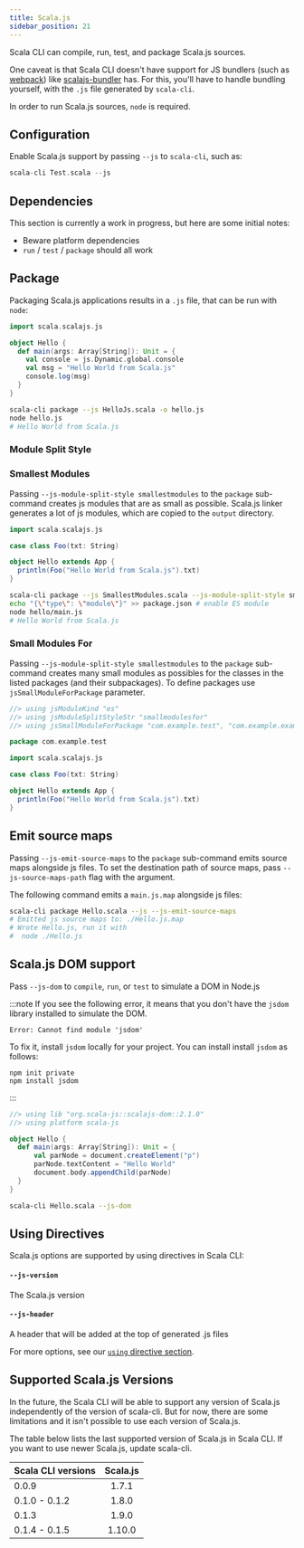 ```yaml
---
title: Scala.js
sidebar_position: 21
---
```


Scala CLI can compile, run, test, and package Scala.js sources.

One caveat is that Scala CLI doesn't have support for JS bundlers (such as [webpack](https://webpack.js.org))
like [scalajs-bundler](https://github.com/scalacenter/scalajs-bundler) has.
For this, you'll have to handle bundling yourself, with the `.js` file generated by `scala-cli`.

In order to run Scala.js sources, `node` is required.

## Configuration

Enable Scala.js support by passing `--js` to `scala-cli`, such as:

```scala
scala-cli Test.scala --js
```

## Dependencies

This section is currently a work in progress, but here are some initial notes:

- Beware platform dependencies
- `run` / `test` / `package` should all work

## Package

Packaging Scala.js applications results in a `.js` file, that can be run with `node`:

```scala title=HelloJs.scala
import scala.scalajs.js

object Hello {
  def main(args: Array[String]): Unit = {
    val console = js.Dynamic.global.console
    val msg = "Hello World from Scala.js"
    console.log(msg)
  }
}
```

```bash
scala-cli package --js HelloJs.scala -o hello.js
node hello.js
# Hello World from Scala.js
```

<!-- Expected:
Hello World from Scala.js
-->

### Module Split Style

### Smallest Modules

Passing `--js-module-split-style smallestmodules` to the `package` sub-command creates js modules that are as small as possible.
Scala.js linker generates a lot of js modules, which are copied to the `output` directory.

```scala title=SmallestModules.scala
import scala.scalajs.js

case class Foo(txt: String)

object Hello extends App {
  println(Foo("Hello World from Scala.js").txt)
}
```

```bash
scala-cli package --js SmallestModules.scala --js-module-split-style smallestmodules --js-module-kind es --output hello
echo "{\"type\": \"module\"}" >> package.json # enable ES module
node hello/main.js
# Hello World from Scala.js
```

<!-- Expected:
Hello World from Scala.js
-->

### Small Modules For

Passing `--js-module-split-style smallestmodules` to the `package` sub-command creates many small modules as possibles for the classes in the listed packages (and their subpackages). To define packages use `jsSmallModuleForPackage` parameter.

```scala title=SmallestModules.scala
//> using jsModuleKind "es"
//> using jsModuleSplitStyleStr "smallmodulesfor"
//> using jsSmallModuleForPackage "com.example.test", "com.example.example""

package com.example.test

import scala.scalajs.js

case class Foo(txt: String)

object Hello extends App {
  println(Foo("Hello World from Scala.js").txt)
}
```

## Emit source maps

Passing `--js-emit-source-maps` to the `package` sub-command emits source maps alongside js files. To set the destination path of source maps, pass `--js-source-maps-path` flag with the argument.

The following command emits a `main.js.map` alongside js files:

```bash ignore
scala-cli package Hello.scala --js --js-emit-source-maps
# Emitted js source maps to: ./Hello.js.map
# Wrote Hello.js, run it with
#  node ./Hello.js
```

## Scala.js DOM support

Pass `--js-dom` to `compile`, `run`, or `test` to simulate a DOM in Node.js

:::note
If you see the following error, it means that you don't have the `jsdom` library installed to simulate the DOM.
```
Error: Cannot find module 'jsdom'
```
To fix it, install `jsdom` locally for your project. You can install install `jsdom` as follows:
```
npm init private
npm install jsdom
```
:::

```scala title=Hello.scala
//> using lib "org.scala-js::scalajs-dom::2.1.0"
//> using platform scala-js

object Hello {
  def main(args: Array[String]): Unit = {
      val parNode = document.createElement("p")
      parNode.textContent = "Hello World"
      document.body.appendChild(parNode)
  }
}
```

```bash ignore
scala-cli Hello.scala --js-dom
```

## Using Directives

Scala.js options are supported by using directives in Scala CLI:

#### `--js-version`

 The Scala.js version

 #### `--js-header`

 A header that will be added at the top of generated .js files

For more options, see our [`using` directive section](./reference/directives.md#scala-js-options).

## Supported Scala.js Versions

In the future, the Scala CLI will be able to support any version of Scala.js independently of the version of scala-cli. But for now, there are some limitations and it isn't possible to use each version of Scala.js.

The table below lists the last supported version of Scala.js in Scala CLI. If you want to use newer Scala.js, update scala-cli.

| Scala CLI versions   |      Scala.js      |
|----------------------|:------------------:|
| 0.0.9                |   1.7.1            |
| 0.1.0 - 0.1.2        |   1.8.0            |
| 0.1.3                |   1.9.0            |
| 0.1.4 - 0.1.5        |   1.10.0           |
